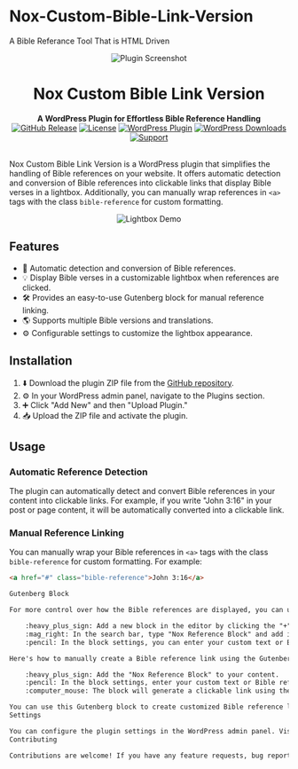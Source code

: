 # Nox-Custom-Bible-Link-Version
A Bible Referance Tool That is HTML Driven

<p align="center">
  <img src="assets/93682381/308e39f4-3b06-46a1-afe1-01ff1bd50b1a.png" alt="Plugin Screenshot">
</p>

<h1 align="center">Nox Custom Bible Link Version</h1>

<div align="center">
  <strong>A WordPress Plugin for Effortless Bible Reference Handling</strong>
</div>

<div align="center">
  <a href="https://github.com/jamesk9526/nox-custom-bible-link/releases"><img src="https://img.shields.io/github/release/jamesk9526/nox-custom-bible-link.svg" alt="GitHub Release"></a>
  <a href="https://github.com/jamesk9526/nox-custom-bible-link/blob/main/LICENSE"><img src="https://img.shields.io/github/license/jamesk9526/nox-custom-bible-link.svg" alt="License"></a>
  <a href="https://wordpress.org/plugins/nox-custom-bible-link/"><img src="https://img.shields.io/wordpress/plugin/v/nox-custom-bible-link.svg" alt="WordPress Plugin"></a>
  <a href="https://wordpress.org/plugins/nox-custom-bible-link/"><img src="https://img.shields.io/wordpress/plugin/dt/nox-custom-bible-link.svg" alt="WordPress Downloads"></a>
  <a href="https://github.com/jamesk9526/nox-custom-bible-link/issues"><img src="https://img.shields.io/badge/Need%20help%3F-Ask%20us-blue" alt="Support"></a>
</div>

<br />

Nox Custom Bible Link Version is a WordPress plugin that simplifies the handling of Bible references on your website. It offers automatic detection and conversion of Bible references into clickable links that display Bible verses in a lightbox. Additionally, you can manually wrap references in `<a>` tags with the class `bible-reference` for custom formatting.

<p align="center">
  <img src="assets/93682381/8dfa7719-9bf6-47e4-b151-45b5fd41d2af.png" alt="Lightbox Demo">
</p>

## Features

- :book: Automatic detection and conversion of Bible references.
- :bulb: Display Bible verses in a customizable lightbox when references are clicked.
- :hammer_and_wrench: Provides an easy-to-use Gutenberg block for manual reference linking.
- :earth_americas: Supports multiple Bible versions and translations.
- :gear: Configurable settings to customize the lightbox appearance.

## Installation

1. :arrow_down: Download the plugin ZIP file from the [GitHub repository](https://github.com/jamesk9526/nox-custom-bible-link).
2. :gear: In your WordPress admin panel, navigate to the Plugins section.
3. :heavy_plus_sign: Click "Add New" and then "Upload Plugin."
4. :inbox_tray: Upload the ZIP file and activate the plugin.

## Usage

### Automatic Reference Detection

The plugin can automatically detect and convert Bible references in your content into clickable links. For example, if you write "John 3:16" in your post or page content, it will be automatically converted into a clickable link.

### Manual Reference Linking

You can manually wrap your Bible references in `<a>` tags with the class `bible-reference` for custom formatting. For example:

```html
<a href="#" class="bible-reference">John 3:16</a>

Gutenberg Block

For more control over how the Bible references are displayed, you can use the provided Gutenberg block. Follow these steps:

    :heavy_plus_sign: Add a new block in the editor by clicking the "+" button.
    :mag_right: In the search bar, type "Nox Reference Block" and add it to your post or page.
    :pencil: In the block settings, you can enter your custom text or Bible reference.

Here's how to manually create a Bible reference link using the Gutenberg block:

    :heavy_plus_sign: Add the "Nox Reference Block" to your content.
    :pencil: In the block settings, enter your custom text or Bible reference (e.g., "John 3:16").
    :computer_mouse: The block will generate a clickable link using the entered text or reference.

You can use this Gutenberg block to create customized Bible reference links with specific text or formatting as needed.
Settings

You can configure the plugin settings in the WordPress admin panel. Visit the "Nox Custom Bible Link Version Settings" page to customize the appearance and behavior of the lightbox.
Contributing

Contributions are welcome! If you have any feature requests, bug reports, or other contributions, please open an [issue](https://github.com
